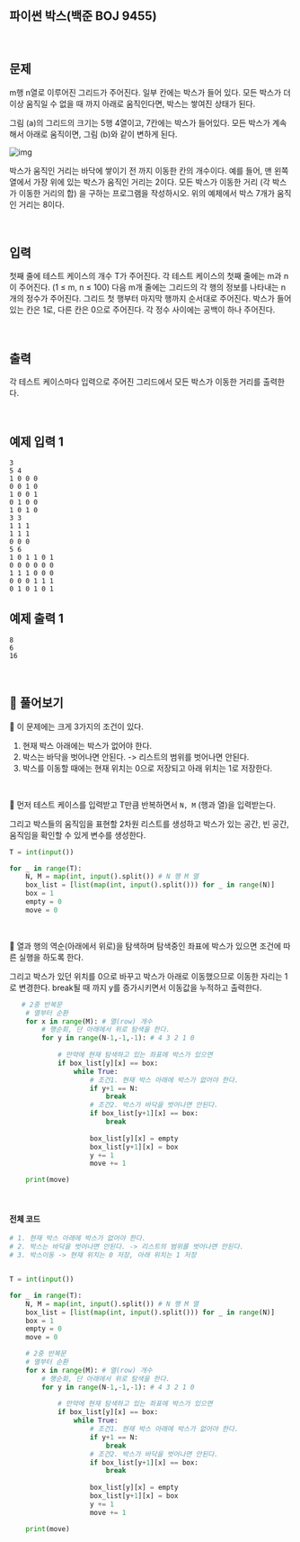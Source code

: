 ## 파이썬 박스(백준 BOJ 9455)

<br>

## 문제

m행 n열로 이루어진 그리드가 주어진다. 일부 칸에는 박스가 들어 있다. 모든 박스가 더 이상 움직일 수 없을 때 까지 아래로 움직인다면, 박스는 쌓여진 상태가 된다.

그림 (a)의 그리드의 크기는 5행 4열이고, 7칸에는 박스가 들어있다. 모든 박스가 계속해서 아래로 움직이면, 그림 (b)와 같이 변하게 된다.

![img](https://www.acmicpc.net/upload/images/box.png)

박스가 움직인 거리는 바닥에 쌓이기 전 까지 이동한 칸의 개수이다. 예를 들어, 맨 왼쪽 열에서 가장 위에 있는 박스가 움직인 거리는 2이다. 모든 박스가 이동한 거리 (각 박스가 이동한 거리의 합) 을 구하는 프로그램을 작성하시오. 위의 예제에서 박스 7개가 움직인 거리는 8이다.

<br>

## 입력

첫째 줄에 테스트 케이스의 개수 T가 주어진다. 각 테스트 케이스의 첫째 줄에는 m과 n이 주어진다. (1 ≤ m, n ≤ 100) 다음 m개 줄에는 그리드의 각 행의 정보를 나타내는 n개의 정수가 주어진다. 그리드 첫 행부터 마지막 행까지 순서대로 주어진다. 박스가 들어있는 칸은 1로, 다른 칸은 0으로 주어진다. 각 정수 사이에는 공백이 하나 주어진다.

<br>

## 출력

각 테스트 케이스마다 입력으로 주어진 그리드에서 모든 박스가 이동한 거리를 출력한다.

<br>

## 예제 입력 1

```
3
5 4
1 0 0 0
0 0 1 0
1 0 0 1
0 1 0 0
1 0 1 0
3 3
1 1 1
1 1 1
0 0 0
5 6
1 0 1 1 0 1
0 0 0 0 0 0
1 1 1 0 0 0
0 0 0 1 1 1
0 1 0 1 0 1
```

## 예제 출력 1

```
8
6
16
```

<br>

## 📝 풀어보기

📌 이 문제에는 크게 3가지의 조건이 있다. 

1. 현재 박스 아래에는 박스가 없어야 한다.
2. 박스는 바닥을 벗어나면 안된다. -> 리스트의 범위를 벗어나면 안된다.
3. 박스를 이동할 때에는 현재 위치는 0으로 저장되고 아래 위치는 1로 저장한다.

<br>

📌 먼저 테스트 케이스를 입력받고 T만큼 반복하면서 `N, M` (행과 열)을 입력받는다.

그리고 박스들의 움직임을 표현할 2차원 리스트를 생성하고 박스가 있는 공간, 빈 공간, 움직임을 확인할 수 있게 변수를 생성한다.

``` python
T = int(input())

for _ in range(T):
    N, M = map(int, input().split()) # N 행 M 열
    box_list = [list(map(int, input().split())) for _ in range(N)] 
    box = 1
    empty = 0
    move = 0
```

<br>

📌 열과 행의 역순(아래에서 위로)을 탐색하며 탐색중인 좌표에 박스가 있으면 조건에 따른 실행을 하도록 한다.

그리고 박스가 있던 위치를 0으로 바꾸고 박스가 아래로 이동했으므로 이동한 자리는 1로 변경한다. break될 때 까지 y를 증가시키면서 이동값을 누적하고 출력한다.

``` python
   # 2중 반복문
    # 열부터 순환
    for x in range(M): # 열(row) 개수
        # 행순회, 단 아래에서 위로 탐색을 한다.
        for y in range(N-1,-1,-1): # 4 3 2 1 0
            
            # 만약에 현재 탐색하고 있는 좌표에 박스가 있으면
            if box_list[y][x] == box:
                while True:
                    # 조건1. 현재 박스 아래에 박스가 없어야 한다.
                    if y+1 == N:
                        break
                    # 조건2. 박스가 바닥을 벗어나면 안된다.
                    if box_list[y+1][x] == box:
                        break
                
                    box_list[y][x] = empty
                    box_list[y+1][x] = box
                    y += 1
                    move += 1

    print(move)
```

<br>

#### 전체 코드

``` python
# 1. 현재 박스 아래에 박스가 없어야 한다.
# 2. 박스는 바닥을 벗어나면 안된다. -> 리스트의 범위를 벗어나면 안된다.
# 3. 박스이동 -> 현재 위치는 0 저장, 아래 위치는 1 저장


T = int(input())

for _ in range(T):
    N, M = map(int, input().split()) # N 행 M 열
    box_list = [list(map(int, input().split())) for _ in range(N)] 
    box = 1
    empty = 0
    move = 0

    # 2중 반복문
    # 열부터 순환
    for x in range(M): # 열(row) 개수
        # 행순회, 단 아래에서 위로 탐색을 한다.
        for y in range(N-1,-1,-1): # 4 3 2 1 0
            
            # 만약에 현재 탐색하고 있는 좌표에 박스가 있으면
            if box_list[y][x] == box:
                while True:
                    # 조건1. 현재 박스 아래에 박스가 없어야 한다.
                    if y+1 == N:
                        break
                    # 조건2. 박스가 바닥을 벗어나면 안된다.
                    if box_list[y+1][x] == box:
                        break
                
                    box_list[y][x] = empty
                    box_list[y+1][x] = box
                    y += 1
                    move += 1

    print(move)
```

<br>